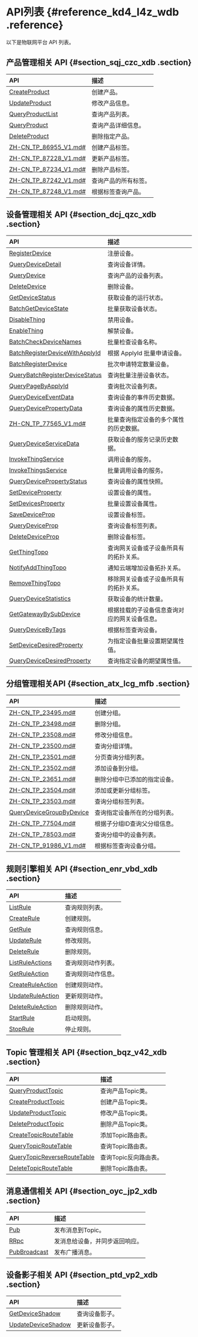 # API列表 {#reference_kd4_l4z_wdb .reference}

以下是物联网平台 API 列表。

## 产品管理相关 API {#section_sqj_czc_xdb .section}

|API|描述|
|:--|:-|
|[CreateProduct](cn.zh-CN/云端开发指南/云端API参考/产品管理/CreateProduct.md#)|创建产品。|
|[UpdateProduct](cn.zh-CN/云端开发指南/云端API参考/产品管理/UpdateProduct.md#)|修改产品信息。|
|[QueryProductList](cn.zh-CN/云端开发指南/云端API参考/产品管理/QueryProductList.md#)|查询产品列表。|
|[QueryProduct](cn.zh-CN/云端开发指南/云端API参考/产品管理/QueryProduct.md#)|查询产品详细信息。|
|[DeleteProduct](cn.zh-CN/云端开发指南/云端API参考/产品管理/DeleteProduct.md#)|删除指定产品。|
|[ZH-CN\_TP\_86955\_V1.md\#](cn.zh-CN/云端开发指南/云端API参考/产品管理/CreateProductTags.md#)|创建产品标签。|
|[ZH-CN\_TP\_87228\_V1.md\#](cn.zh-CN/云端开发指南/云端API参考/产品管理/UpdateProductTags.md#)|更新产品标签。|
|[ZH-CN\_TP\_87234\_V1.md\#](cn.zh-CN/云端开发指南/云端API参考/产品管理/DeleteProductTags.md#)|删除产品标签。|
|[ZH-CN\_TP\_87242\_V1.md\#](cn.zh-CN/云端开发指南/云端API参考/产品管理/ListProductTags.md#)|查询产品的所有标签。|
|[ZH-CN\_TP\_87248\_V1.md\#](cn.zh-CN/云端开发指南/云端API参考/产品管理/ListProductByTags.md#)|根据标签查询产品。|

## 设备管理相关 API {#section_dcj_qzc_xdb .section}

|API|描述|
|:--|:-|
|[RegisterDevice](cn.zh-CN/云端开发指南/云端API参考/设备管理/RegisterDevice.md#)|注册设备。|
|[QueryDeviceDetail](cn.zh-CN/云端开发指南/云端API参考/设备管理/QueryDeviceDetail.md#)|查询设备详情。|
|[QueryDevice](cn.zh-CN/云端开发指南/云端API参考/设备管理/QueryDevice.md#)|查询产品的设备列表。|
|[DeleteDevice](cn.zh-CN/云端开发指南/云端API参考/设备管理/DeleteDevice.md#)|删除设备。|
|[GetDeviceStatus](cn.zh-CN/云端开发指南/云端API参考/设备管理/GetDeviceStatus.md#)|获取设备的运行状态。|
|[BatchGetDeviceState](cn.zh-CN/云端开发指南/云端API参考/设备管理/BatchGetDeviceState.md#)|批量获取设备状态。|
|[DisableThing](cn.zh-CN/云端开发指南/云端API参考/设备管理/DisableThing.md#)|禁用设备。|
|[EnableThing](cn.zh-CN/云端开发指南/云端API参考/设备管理/EnableThing.md#)|解禁设备。|
|[BatchCheckDeviceNames](cn.zh-CN/云端开发指南/云端API参考/设备管理/BatchCheckDeviceNames.md#)|批量检查设备名称。|
|[BatchRegisterDeviceWithApplyId](cn.zh-CN/云端开发指南/云端API参考/设备管理/BatchRegisterDeviceWithApplyId.md#)|根据 ApplyId 批量申请设备。|
|[BatchRegisterDevice](cn.zh-CN/云端开发指南/云端API参考/设备管理/BatchRegisterDevice.md#)|批次申请特定数量设备。|
|[QueryBatchRegisterDeviceStatus](cn.zh-CN/云端开发指南/云端API参考/设备管理/QueryBatchRegisterDeviceStatus.md#)|查询批量注册设备状态。|
|[QueryPageByApplyId](cn.zh-CN/云端开发指南/云端API参考/设备管理/QueryPageByApplyId.md#)|查询批次设备列表。|
|[QueryDeviceEventData](cn.zh-CN/云端开发指南/云端API参考/设备管理/QueryDeviceEventData.md#)|查询设备的事件历史数据。|
|[QueryDevicePropertyData](cn.zh-CN/云端开发指南/云端API参考/设备管理/QueryDevicePropertyData.md#)|查询设备的属性历史数据。|
|[ZH-CN\_TP\_77565\_V1.md\#](cn.zh-CN/云端开发指南/云端API参考/设备管理/QueryDevicePropertiesData.md#)|批量查询指定设备的多个属性的历史数据。|
|[QueryDeviceServiceData](cn.zh-CN/云端开发指南/云端API参考/设备管理/QueryDeviceServiceData.md#)|获取设备的服务记录历史数据。|
|[InvokeThingService](cn.zh-CN/云端开发指南/云端API参考/设备管理/InvokeThingService.md#)|调用设备的服务。|
|[InvokeThingsService](cn.zh-CN/云端开发指南/云端API参考/设备管理/InvokeThingsService.md#)|批量调用设备的服务。|
|[QueryDevicePropertyStatus](cn.zh-CN/云端开发指南/云端API参考/设备管理/QueryDevicePropertyStatus.md#)|查询设备的属性快照。|
|[SetDeviceProperty](cn.zh-CN/云端开发指南/云端API参考/设备管理/SetDeviceProperty.md#)|设置设备的属性。|
|[SetDevicesProperty](cn.zh-CN/云端开发指南/云端API参考/设备管理/SetDevicesProperty.md#)|批量设置设备属性。|
|[SaveDeviceProp](cn.zh-CN/云端开发指南/云端API参考/设备管理/SaveDeviceProp.md#)|设置设备标签。|
|[QueryDeviceProp](cn.zh-CN/云端开发指南/云端API参考/设备管理/QueryDeviceProp.md#)|查询设备标签列表。|
|[DeleteDeviceProp](cn.zh-CN/云端开发指南/云端API参考/设备管理/DeleteDeviceProp.md#)|删除设备标签。|
|[GetThingTopo](cn.zh-CN/云端开发指南/云端API参考/设备管理/GetThingTopo.md#)|查询网关设备或子设备所具有的拓扑关系。|
|[NotifyAddThingTopo](cn.zh-CN/云端开发指南/云端API参考/设备管理/NotifyAddThingTopo.md#)|通知云端增加设备拓扑关系。|
|[RemoveThingTopo](cn.zh-CN/云端开发指南/云端API参考/设备管理/RemoveThingTopo.md#)|移除网关设备或子设备所具有的拓扑关系。|
|[QueryDeviceStatistics](cn.zh-CN/云端开发指南/云端API参考/设备管理/QueryDeviceStatistics.md#)|获取设备的统计数量。|
|[GetGatewayBySubDevice](cn.zh-CN/云端开发指南/云端API参考/设备管理/GetGatewayBySubDevice.md#)|根据挂载的子设备信息查询对应的网关设备信息。|
|[QueryDeviceByTags](cn.zh-CN/云端开发指南/云端API参考/设备管理/QueryDeviceByTags.md#)|根据标签查询设备。|
|[SetDeviceDesiredProperty](cn.zh-CN/云端开发指南/云端API参考/设备管理/SetDeviceDesiredProperty.md#)|为指定设备批量设置期望属性值。|
|[QueryDeviceDesiredProperty](cn.zh-CN/云端开发指南/云端API参考/设备管理/SetDeviceDesiredProperty.md#)|查询指定设备的期望属性值。|

## 分组管理相关API {#section_atx_lcg_mfb .section}

|API|描述|
|:--|:-|
|[ZH-CN\_TP\_23495.md\#](cn.zh-CN/云端开发指南/云端API参考/分组管理/CreateDeviceGroup.md#)|创建分组。|
|[ZH-CN\_TP\_23498.md\#](cn.zh-CN/云端开发指南/云端API参考/分组管理/DeleteDeviceGroup.md#)|删除分组。|
|[ZH-CN\_TP\_23508.md\#](cn.zh-CN/云端开发指南/云端API参考/分组管理/UpdateDeviceGroup.md#)|修改分组信息。|
|[ZH-CN\_TP\_23500.md\#](cn.zh-CN/云端开发指南/云端API参考/分组管理/QueryDeviceGroupInfo.md#)|查询分组详情。|
|[ZH-CN\_TP\_23501.md\#](cn.zh-CN/云端开发指南/云端API参考/分组管理/QueryDeviceGroupList.md#)|分页查询分组列表。|
|[ZH-CN\_TP\_23502.md\#](cn.zh-CN/云端开发指南/云端API参考/分组管理/BatchAddDeviceGroupRelations.md#)|添加设备到分组。|
|[ZH-CN\_TP\_23651.md\#](cn.zh-CN/云端开发指南/云端API参考/分组管理/BatchDeleteDeviceGroupRelations.md#)|删除分组中已添加的指定设备。|
|[ZH-CN\_TP\_23504.md\#](cn.zh-CN/云端开发指南/云端API参考/分组管理/SetDeviceGroupTags.md#)|添加或更新分组标签。|
|[ZH-CN\_TP\_23503.md\#](cn.zh-CN/云端开发指南/云端API参考/分组管理/QueryDeviceGroupTagList.md#)|查询分组标签列表。|
|[QueryDeviceGroupByDevice](cn.zh-CN/云端开发指南/云端API参考/分组管理/QueryDeviceGroupByDevice.md#)|查询指定设备所在的分组列表。|
|[ZH-CN\_TP\_77504.md\#](cn.zh-CN/云端开发指南/云端API参考/分组管理/QuerySuperDeviceGroup.md#)|根据子分组ID查询父分组信息。|
|[ZH-CN\_TP\_78503.md\#](cn.zh-CN/云端开发指南/云端API参考/分组管理/QueryDeviceListByDeviceGroup.md#)|查询分组中的设备列表。|
|[ZH-CN\_TP\_91986\_V1.md\#](cn.zh-CN/云端开发指南/云端API参考/分组管理/QueryDeviceGroupByTags.md#)|根据标签查询设备分组。|

## 规则引擎相关 API {#section_enr_vbd_xdb .section}

|API|描述|
|:--|:-|
|[ListRule](cn.zh-CN/云端开发指南/云端API参考/规则引擎/ListRule.md#)|查询规则列表。|
|[CreateRule](cn.zh-CN/云端开发指南/云端API参考/规则引擎/CreateRule.md#)|创建规则。|
|[GetRule](cn.zh-CN/云端开发指南/云端API参考/规则引擎/GetRule.md#)|查询规则信息。|
|[UpdateRule](cn.zh-CN/云端开发指南/云端API参考/规则引擎/UpdateRule.md#)|修改规则。|
|[DeleteRule](cn.zh-CN/云端开发指南/云端API参考/规则引擎/DeleteRule.md#)|删除规则。|
|[ListRuleActions](cn.zh-CN/云端开发指南/云端API参考/规则引擎/ListRuleActions.md#)|查询规则动作列表。|
|[GetRuleAction](cn.zh-CN/云端开发指南/云端API参考/规则引擎/GetRuleAction.md#)|查询规则动作信息。|
|[CreateRuleAction](cn.zh-CN/云端开发指南/云端API参考/规则引擎/CreateRuleAction.md#)|创建规则动作。|
|[UpdateRuleAction](cn.zh-CN/云端开发指南/云端API参考/规则引擎/UpdateRuleAction.md#)|更新规则动作。|
|[DeleteRuleAction](cn.zh-CN/云端开发指南/云端API参考/规则引擎/DeleteRuleAction.md#)|删除规则动作。|
|[StartRule](cn.zh-CN/云端开发指南/云端API参考/规则引擎/StartRule.md#)|启动规则。|
|[StopRule](cn.zh-CN/云端开发指南/云端API参考/规则引擎/StopRule.md#)|停止规则。|

## Topic 管理相关 API {#section_bqz_v42_xdb .section}

|API|描述|
|:--|:-|
|[QueryProductTopic](cn.zh-CN/云端开发指南/云端API参考/Topic管理/QueryProductTopic.md#)|查询产品Topic类。|
|[CreateProductTopic](cn.zh-CN/云端开发指南/云端API参考/Topic管理/CreateProductTopic.md#)|创建产品Topic类。|
|[UpdateProductTopic](cn.zh-CN/云端开发指南/云端API参考/Topic管理/UpdateProductTopic.md#)|修改产品Topic类。|
|[DeleteProductTopic](cn.zh-CN/云端开发指南/云端API参考/Topic管理/DeleteProductTopic.md#)|删除产品Topic类。|
|[CreateTopicRouteTable](cn.zh-CN/云端开发指南/云端API参考/Topic管理/CreateTopicRouteTable.md#)|添加Topic路由表。|
|[QueryTopicRouteTable](cn.zh-CN/云端开发指南/云端API参考/Topic管理/QueryTopicRouteTable.md#)|查询Topic路由表。|
|[QueryTopicReverseRouteTable](cn.zh-CN/云端开发指南/云端API参考/Topic管理/QueryTopicReverseRouteTable.md#)|查询Topic反向路由表。|
|[DeleteTopicRouteTable](cn.zh-CN/云端开发指南/云端API参考/Topic管理/DeleteTopicRouteTable.md#)|删除Topic路由表。|

## 消息通信相关 API {#section_oyc_jp2_xdb .section}

|API|描述|
|:--|:-|
|[Pub](cn.zh-CN/云端开发指南/云端API参考/消息通信/Pub.md#)|发布消息到Topic。|
|[RRpc](cn.zh-CN/云端开发指南/云端API参考/消息通信/RRpc.md#)|发消息给设备，并同步返回响应。|
|[PubBroadcast](cn.zh-CN/云端开发指南/云端API参考/消息通信/PubBroadcast.md#)|发布广播消息。|

## 设备影子相关 API {#section_ptd_vp2_xdb .section}

|API|描述|
|:--|:-|
|[GetDeviceShadow](cn.zh-CN/云端开发指南/云端API参考/设备影子/GetDeviceShadow.md#)|查询设备影子。|
|[UpdateDeviceShadow](cn.zh-CN/云端开发指南/云端API参考/设备影子/UpdateDeviceShadow.md#)|更新设备影子。|

